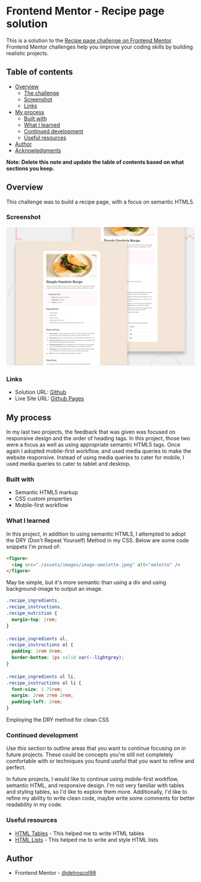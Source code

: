 # Frontend Mentor - Recipe page solution

This is a solution to the [Recipe page challenge on Frontend Mentor](https://www.frontendmentor.io/challenges/recipe-page-KiTsR8QQKm). Frontend Mentor challenges help you improve your coding skills by building realistic projects.

## Table of contents

- [Overview](#overview)
  - [The challenge](#the-challenge)
  - [Screenshot](#screenshot)
  - [Links](#links)
- [My process](#my-process)
  - [Built with](#built-with)
  - [What I learned](#what-i-learned)
  - [Continued development](#continued-development)
  - [Useful resources](#useful-resources)
- [Author](#author)
- [Acknowledgments](#acknowledgments)

**Note: Delete this note and update the table of contents based on what sections you keep.**

## Overview

This challenge was to build a recipe page, with a focus on semantic HTML5.

### Screenshot

![Design preview for the Recipe page coding challenge](./design/desktop-preview.jpg)

### Links

- Solution URL: [Github](https://github.com/delroscol98/Omelette-Recipe)
- Live Site URL: [Github Pages](https://delroscol98.github.io/Omelette-Recipe/)

## My process

In my last two projects, the feedback that was given was focused on responsive design and the order of heading tags. In this project, those two were a focus as well as using appropriate semantic HTML5 tags. Once again I adopted mobile-first workflow, and used media queries to make the website responsive. Instead of using media queries to cater for mobile, I used media queries to cater to tablet and desktop.

### Built with

- Semantic HTML5 markup
- CSS custom properties
- Mobile-first workflow

### What I learned

In this project, in addition to using semantic HTML5, I attempted to adopt the DRY (Don't Repeat Yourself) Method in my CSS. Below are some code snippets I'm proud of:

```html
<figure>
  <img src="./assets/images/image-omelette.jpeg" alt="omlette" />
</figure>
```

May be simple, but it's more semantic than using a div and using background-image to output an image.

```css
.recipe_ingredients,
.recipe_instructions,
.recipe_nutrition {
  margin-top: 2rem;
}

.recipe_ingredients ul,
.recipe_instructions ol {
  padding: 1rem 0rem;
  border-bottom: 1px solid var(--lightgrey);
}

.recipe_ingredients ul li,
.recipe_instructions ol li {
  font-size: 1.75rem;
  margin: 2rem 2rem 2rem;
  padding-left: 2rem;
}
```

Employing the DRY method for clean CSS

### Continued development

Use this section to outline areas that you want to continue focusing on in future projects. These could be concepts you're still not completely comfortable with or techniques you found useful that you want to refine and perfect.

In future projects, I would like to continue using mobile-first workflow, semantic HTML, and responsive design. I'm not very familiar with tables and styling tables, so I'd like to explore them more. Additionally, I'd like to refine my ability to write clean code, maybe write some comments for better readability in my code.

### Useful resources

- [HTML Tables](https://www.w3schools.com/html/html_tables.asp) - This helped me to write HTML tables
- [HTML Lists](https://www.w3schools.com/css/css_list.asp) - This helped me to write and style HTML lists

## Author

- Frontend Mentor - [@delroscol98](https://www.frontendmentor.io/profile/delroscol98)

